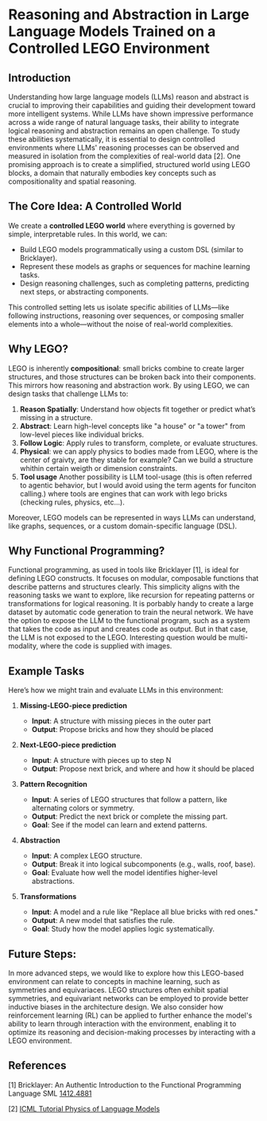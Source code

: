 # Reasoning and Abstraction in Large Language Models Trained on a Controlled LEGO Environment

## Introduction

Understanding how large language models (LLMs) reason and abstract is crucial to improving their capabilities and guiding their development toward more intelligent systems. While LLMs have shown impressive performance across a wide range of natural language tasks, their ability to integrate logical reasoning and abstraction remains an open challenge. To study these abilities systematically, it is essential to design controlled environments where LLMs' reasoning processes can be observed and measured in isolation from the complexities of real-world data [2]. One promising approach is to create a simplified, structured world using LEGO blocks, a domain that naturally embodies key concepts such as compositionality and spatial reasoning.


## The Core Idea: A Controlled World

We create a **controlled LEGO world** where everything is governed by simple, interpretable rules. In this world, we can:

- Build LEGO models programmatically using a custom DSL (similar to Bricklayer).
- Represent these models as graphs or sequences for machine learning tasks.
- Design reasoning challenges, such as completing patterns, predicting next steps, or abstracting components.

This controlled setting lets us isolate specific abilities of LLMs—like following instructions, reasoning over sequences, or composing smaller elements into a whole—without the noise of real-world complexities.

## Why LEGO?

LEGO is inherently **compositional**: small bricks combine to create larger structures, and those structures can be broken back into their components. This mirrors how reasoning and abstraction work. By using LEGO, we can design tasks that challenge LLMs to:

1. **Reason Spatially**: Understand how objects fit together or predict what’s missing in a structure.
2. **Abstract**: Learn high-level concepts like "a house" or "a tower" from low-level pieces like individual bricks.
3. **Follow Logic**: Apply rules to transform, complete, or evaluate structures.
4. **Physical**: we can apply physics to bodies made from LEGO, where is the center of graivty, are they stable for example? Can we build a structure whithin certain weigth or dimension constraints.
5. **Tool usage** Another possibility is LLM tool-usage (this is often referred to agentic behavior, but I would avoid using the term agents for funciton calling.) where tools are engines that can work with lego bricks (checking rules, physics, etc...).


Moreover, LEGO models can be represented in ways LLMs can understand, like graphs, sequences, or a custom domain-specific language (DSL). 


## Why Functional Programming?

Functional programming, as used in tools like Bricklayer [1], is ideal for defining LEGO constructs. It focuses on modular, composable functions that describe patterns and structures clearly. This simplicity aligns with the reasoning tasks we want to explore, like recursion for repeating patterns or transformations for logical reasoning. It is porbably handy to create a large dataset by automatic code generation to train the neural network.
We have the option to expose the LLM to the functional program, such as a system that takes the code as input and creates code as output. But in that case, the LLM is not exposed to the LEGO. Interesting question would be multi-modality, where the code is supplied with images.  

## Example Tasks

Here’s how we might train and evaluate LLMs in this environment:

1. **Missing-LEGO-piece prediction**

   - **Input**: A structure with missing pieces in the outer part
   - **Output**: Propose bricks and how they should be placed

2. **Next-LEGO-piece prediction**

   - **Input**: A structure with pieces up to step N
   - **Output**: Propose next brick, and where and how it should be placed

2. **Pattern Recognition**

   - **Input**: A series of LEGO structures that follow a pattern, like alternating colors or symmetry.
   - **Output**: Predict the next brick or complete the missing part.
   - **Goal**: See if the model can learn and extend patterns.

3. **Abstraction**

   - **Input**: A complex LEGO structure.
   - **Output**: Break it into logical subcomponents (e.g., walls, roof, base).
   - **Goal**: Evaluate how well the model identifies higher-level abstractions.

4. **Transformations**

   - **Input**: A model and a rule like "Replace all blue bricks with red ones."
   - **Output**: A new model that satisfies the rule.
   - **Goal**: Study how the model applies logic systematically.

## Future Steps:
In more advanced steps, we would like to explore how this LEGO-based environment can relate to concepts in machine learning, such as symmetries and equivariaces. LEGO structures often exhibit spatial symmetries, and equivariant networks can be employed to provide better inductive biases in the architecture design. We also consider how reinforcement learning (RL) can be applied to further enhance the model's ability to learn through interaction with the environment, enabling it to optimize its reasoning and decision-making processes by interacting with a LEGO environment.



## References

[1] Bricklayer: An Authentic Introduction to the Functional Programming Language SML [1412.4881](https://arxiv.org/pdf/1412.4881)

[2] [ICML Tutorial Physics of Language Models](https://physics.allen-zhu.com/home) 

